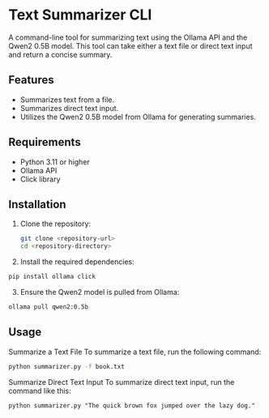 # Text Summarizer CLI

A command-line tool for summarizing text using the Ollama API and the Qwen2 0.5B model. This tool can take either a text file or direct text input and return a concise summary.

## Features

- Summarizes text from a file.
- Summarizes direct text input.
- Utilizes the Qwen2 0.5B model from Ollama for generating summaries.

## Requirements

- Python 3.11 or higher
- Ollama API
- Click library

## Installation

1. Clone the repository:

   ```bash
   git clone <repository-url>
   cd <repository-directory>
2. Install the required dependencies:

```bash
pip install ollama click
````
3. Ensure the Qwen2 model is pulled from Ollama:
```bash
ollama pull qwen2:0.5b
```
## Usage

Summarize a Text File
To summarize a text file, run the following command:
```bash
python summarizer.py -f book.txt
````
Summarize Direct Text Input
To summarize direct text input, run the command like this:
```
python summarizer.py "The quick brown fox jumped over the lazy dog."

